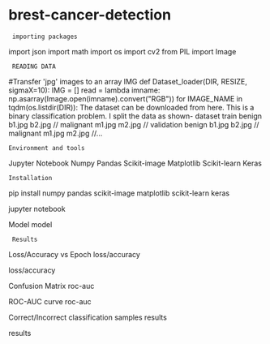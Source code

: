 # brest-cancer-detection
     importing packages


import json
import math
import os
import cv2
from PIL import Image

     READING DATA 

#Transfer 'jpg' images to an array IMG
def Dataset_loader(DIR, RESIZE, sigmaX=10):
    IMG = []
    read = lambda imname: np.asarray(Image.open(imname).convert("RGB"))
    for IMAGE_NAME in tqdm(os.listdir(DIR)):
  The dataset can be downloaded from here. This is a binary classification problem. I split the data as shown-
  dataset train
  benign
   b1.jpg
   b2.jpg
   //
  malignant
   m1.jpg
   m2.jpg
   //  validation
   benign
    b1.jpg
    b2.jpg
    //
   malignant
    m1.jpg
    m2.jpg
    //...
    
    Environment and tools
Jupyter Notebook
Numpy
Pandas
Scikit-image
Matplotlib
Scikit-learn
Keras

    Installation
pip install numpy pandas scikit-image matplotlib scikit-learn keras

jupyter notebook

Model
model

     Results
Loss/Accuracy vs Epoch
loss/accuracy

loss/accuracy

Confusion Matrix
roc-auc

ROC-AUC curve
roc-auc

Correct/Incorrect classification samples
results

results
